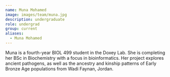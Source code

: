 ```yaml
---
name: Muna Mohamed
image: images/team/muna.jpg
description: undergraduate
role: undergrad
group: current
aliases:
  - Muna Mohamed
---
```


Muna is a fourth-year BIOL 499 student in the Doxey Lab. She is completing her BSc in Biochemistry with a focus in bioinformatics. Her project explores ancient pathogens, as well as the ancestry and kinship patterns of Early Bronze Age populations from Wadi Faynan, Jordan.
